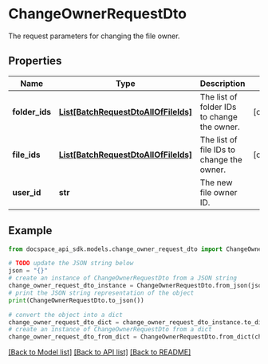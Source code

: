 # ChangeOwnerRequestDto
The request parameters for changing the file owner.

## Properties

Name | Type | Description | Notes
------------ | ------------- | ------------- | -------------
**folder_ids** | [**List[BatchRequestDtoAllOfFileIds]**](BatchRequestDtoAllOfFileIds.md) | The list of folder IDs to change the owner. | [optional] 
**file_ids** | [**List[BatchRequestDtoAllOfFileIds]**](BatchRequestDtoAllOfFileIds.md) | The list of file IDs to change the owner. | [optional] 
**user_id** | **str** | The new file owner ID. | 

## Example

```python
from docspace_api_sdk.models.change_owner_request_dto import ChangeOwnerRequestDto

# TODO update the JSON string below
json = "{}"
# create an instance of ChangeOwnerRequestDto from a JSON string
change_owner_request_dto_instance = ChangeOwnerRequestDto.from_json(json)
# print the JSON string representation of the object
print(ChangeOwnerRequestDto.to_json())

# convert the object into a dict
change_owner_request_dto_dict = change_owner_request_dto_instance.to_dict()
# create an instance of ChangeOwnerRequestDto from a dict
change_owner_request_dto_from_dict = ChangeOwnerRequestDto.from_dict(change_owner_request_dto_dict)
```
[[Back to Model list]](../README.md#documentation-for-models) [[Back to API list]](../README.md#documentation-for-api-endpoints) [[Back to README]](../README.md)


